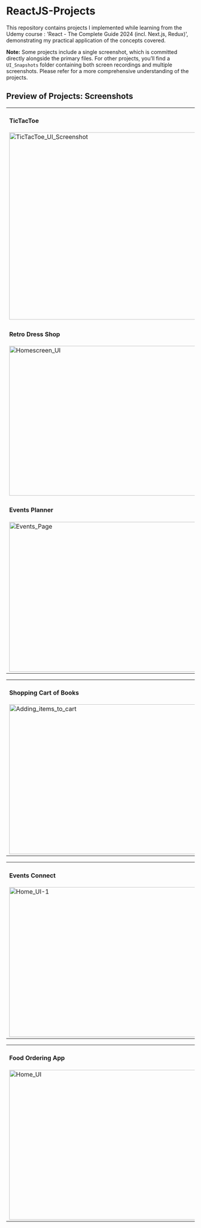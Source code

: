 # ReactJS-Projects

This repository contains projects I implemented while learning from the Udemy course : 'React - The Complete Guide 2024 (incl. Next.js, Redux)', 
demonstrating my practical application of the concepts covered.

**Note:**
Some projects include a single screenshot, which is committed directly alongside the primary files. 
For other projects, you’ll find a `UI_Snapshots` folder containing both screen recordings and multiple screenshots. Please refer for a more comprehensive understanding of the projects.

## Preview of Projects: Screenshots

<table>
  <tr>
    <td>
      <h4>TicTacToe</h4>
      <img src="https://github.com/user-attachments/assets/0a80e70a-297f-44ec-85bc-30df4dfa2304" alt="TicTacToe_UI_Screenshot" width="500" height="500">
    </td>
    <td>
      <h4>Countdown Timers</h4>
      <img src="https://github.com/user-attachments/assets/2fb422e7-1e17-459c-a650-5bdda8db7484" alt="Countdown Timers UI Screenshot" width="500" height="500">
    </td>
  </tr>
  <tr>
    <td>
      <h4>Retro Dress Shop</h4>
      <img src="https://github.com/user-attachments/assets/166f7765-7390-4eb7-9f0b-736cf9bc08f9" alt="Homescreen_UI" width="500" height="400">
    </td>
    <td>
      <h4>Place Picker</h4>
      <img src="https://github.com/user-attachments/assets/23c5cd48-2343-423b-a62a-5e89f5ab8a60" alt="Home_UI" width="500" height="400">
    </td>
  </tr>
  <tr>
    <td>
      <h4>Events Planner</h4>
      <img src="https://github.com/user-attachments/assets/653df487-8013-44bd-9513-c15cdfeea27b" alt="Events_Page" width="500" height="400">
    </td>
    <td>
      <h4>Quiz Application</h4>
      <img src="https://github.com/user-attachments/assets/e893eb4a-1e77-4570-9e0f-1267a4521c2d" alt="Quiz UI" width="500" height="400">
    </td>
  </tr>
</table>

<table>
  <tr>
    <td>
      <h4>Shopping Cart of Books</h4>
      <img src="https://github.com/user-attachments/assets/01e09567-1516-4a80-acb4-c22709a02164" alt="Adding_items_to_cart" width="500" height="400">
    </td>
    <td>
      <h4>Firebase DB of Shopping Cart</h4>
      <img src="https://github.com/user-attachments/assets/9a9fb55f-d4f4-4cf7-88c7-51262b5bae07" alt="Updated_DB" width="500" height="400">
    </td>
  </tr>
</table>

<table>
  <tr>
    <td>
      <h4>Events Connect</h4>
       <img src="https://github.com/user-attachments/assets/3cd24eff-d07e-4279-a549-2d436bec6b33" alt="Home_UI-1" width="500" height="400">
    </td>
    <td>
      <h4>Events Details</h4>
      <img src="https://github.com/user-attachments/assets/64e2fc99-d44b-48a7-8c0a-dde8225f302d" alt="EventDetail_page" width="500" height="400">
    </td>
  </tr>
</table>

<table>
  <tr>
    <td>
      <h4>Food Ordering App</h4>
      <img src="https://github.com/user-attachments/assets/9c9f5518-576b-4145-86e4-446ffdc7e638" alt="Home_UI" width="500" height="400">
    </td>
    <td>
      <h4>Cart Modal</h4>
      <img src="https://github.com/user-attachments/assets/2f5e443e-6bc1-40a6-8bf1-14c6ecd79e78" alt="Cart_UI" width="500" height="400">
    </td>
  </tr>
</table>







